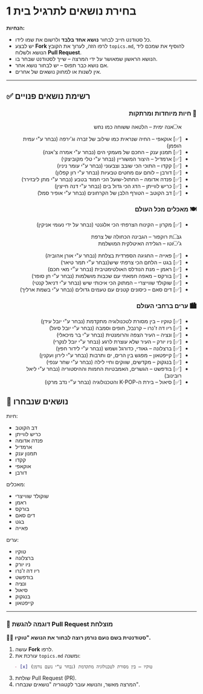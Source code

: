 # בחירת נושאים לתרגיל בית 1  
**הנחיות:**  
- כל סטודנט חייב לבחור **נושא אחד בלבד** ולרשום את שמו לידו.  
- יש לבצע **Fork** לרפו הזה, לערוך את הקובץ `topics.md`, להוסיף את שמכם ליד הנושא ולשלוח **Pull Request**.  
- הנושא הראשון שמאושר על ידי המרצה – שייך לסטודנט שבחר בו.  
- אם נושא כבר תפוס – יש לבחור נושא אחר.  
- אין לשנות או למחוק נושאים של אחרים.  

---

## **✅ רשימת נושאים פנויים**  
<div dir="rtl">
   
### **🐾 חיות מיוחדות ומרתקות**  
- [ ] איגואנה ימית – הלטאה ששוחה כמו נחש  
- [✅] אוקאפי – החיה שנראית כמו שילוב של זברה וג'ירפה (נבחר ע"י עמית הופמן)
- [✅] תמנון ענק – החכם של מעמקי הים (נבחר ע"י אמרה צ'אנה) 
- [✅] ארמדיל – היצור המשוריין (נבחר ע"י טלי מקוביצקי) 
- [✅] קקדו – התוכי הכי שובב וצבעוני (נבחר ע"י עומר ניניו)
- [✅] דורבן – לוחם עם מחטים טבעיות  (נבחר ע"י רון קפלון)
- [✅] פנדה אדומה – החתול-שועל הכי חמוד בטבע (נבחר ע"י מתן ליבזירר)
- [✅] כריש לווייתן – הדג הכי גדול בים (נבחר ע"י דנה חייצין) 
- [✅] דב הקוטב – הטורף הלבן של הקרחונים (נבחר ע"י אופיר סמל)

### **🍽️ מאכלים מכל העולם**  
- [✅] מקרון – הקינוח הצרפתי הכי אלגנטי  (נבחר על ידי נעומי אניקין)
- [ ] גבינת רוקפור – הגבינה הכחולה של צרפת  
- [ ] ג’לאטו – הגלידה האיטלקית המושלמת  
- [✅] פאייה – החגיגה הספרדית בצלחת (נבחר ע"י אורן אהוביה)
- [✅] בגט – הלחם הכי צרפתי שיש(נבחר ע״י תמר טיאר)
- [✅] ראמן – מנת הנודלס האולטימטיבית (נבחר ע״י מאי חכם)
- [✅] בורקס – מאפה חמאתי עם שכבות מושלמות (נבחר ע"י חן סופר)
- [✅] שוקולד שווייצרי – המתוק הכי איכותי שיש (נבחר ע"י דניאל קנטי)
- [✅] דים סאם – כיסונים קטנים עם טעמים גדולים (נבחר ע"י בשמת ארליך)

### **🏙️ ערים ברחבי העולם**  
- [✅] טוקיו – בין מסורת לטכנולוגיה מתקדמת (נבחר ע"י יובל עידן)
- [✅] ריו דה ז'נרו – קרנבל, חופים וסמבה (נבחר ע"י יובל סיגל)
- [✅] ונציה – העיר הצפה והרומנטית (נבחר ע"י בר מיכאלי)
- [✅] ניו יורק – העיר שלא עוצרת לרגע (נבחר ע"י יובל לנקרי) 
- [✅] ברצלונה – גאודי, כדורגל ושמש (נבחר ע"י לידור חפץ) 
- [✅] קייפטאון – מפגש בין הרים, ים ותרבות (נבחר ע"י לירון ועקנין)
- [✅] בנגקוק – מקדשים, שווקים וחיי לילה (נבחר ע"י שחר ענפי)
- [✅] בודפשט – הגשרים, האמבטיות החמות וההיסטוריה (נבחר ע"י ליאל רובינוב)
- [✅] סיאול – בירת ה-K-POP והטכנולוגיה (נבחר ע״י נדב מרקו)
</div>

## **📌 נושאים שנבחרו** 
חיות:
- דב הקוטב
- כריש לווייתן
- פנדה אדומה
- ארמדיל
- תמנון ענק
- קקדו
- אוקאפי
- דורבן

מאכלים:
- שוקולד שווייצרי
- ראמן
- בורקס
- דים סאם
- בגט
- פאייה
  
ערים:
-  טוקיו
-  ברצלונה
-  ניו יורק
-  ריו דה ז'נרו
-  בודפשט
-  ונציה
-  סיאול
-  בנגקוק
-  קייפטאון
  
---

### **📖 דוגמה להגשת Pull Request מוצלחת**  
👩‍🎓 **סטודנטית בשם נועם נורמן רוצה לבחור את הנושא "טוקיו".**  
1. עושה **Fork** לרפו.  
2. עורכת את `topics.md` ומשנה:  
```markdown
   - [x] טוקיו – בין מסורת לטכנולוגיה מתקדמת (נבחר ע"י נועם נורמן)  
```
3. שולחת Pull Request (PR).
4. המרצה מאשר, והנושא עובר לקטגוריה "נושאים שנבחרו".
